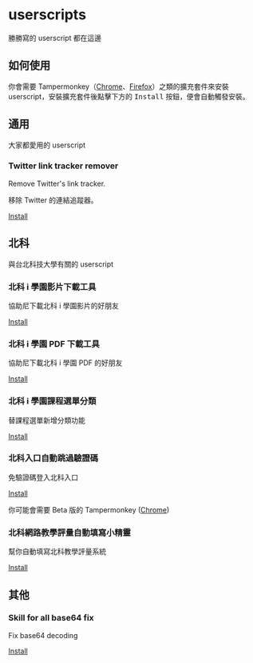 # userscripts
勝勝寫的 userscript 都在這邊

## 如何使用
你會需要 Tampermonkey（[Chrome](https://chrome.google.com/webstore/detail/tampermonkey/dhdgffkkebhmkfjojejmpbldmpobfkfo)、[Firefox](https://addons.mozilla.org/zh-TW/firefox/addon/tampermonkey/)）之類的擴充套件來安裝 userscript，安裝擴充套件後點擊下方的 <kbd>Install</kbd> 按鈕，便會自動觸發安裝。
## 通用
大家都愛用的 userscript
### Twitter link tracker remover
Remove Twitter's link tracker.

移除 Twitter 的連結追蹤器。

[Install](https://github.com/gnehs/userscripts/raw/main/Twitter-link-tracker-remover.user.js)
## 北科
與台北科技大學有關的 userscript
### 北科 i 學園影片下載工具
協助尼下載北科 i 學園影片的好朋友

[Install](https://github.com/gnehs/userscripts/raw/main/ntut-istudy-downloader.user.js)
### 北科 i 學園 PDF 下載工具
協助尼下載北科 i 學園 PDF 的好朋友

[Install](https://github.com/gnehs/userscripts/raw/main/ntut-istudy-pdf-downloader.user.js)
### 北科 i 學園課程選單分類
替課程選單新增分類功能

[Install](https://github.com/gnehs/userscripts/raw/main/ntut-istudy-course-select.user.js)
### 北科入口自動跳過驗證碼
免驗證碼登入北科入口

[Install](https://github.com/gnehs/userscripts/raw/main/ntut-skip-captcha.user.js)

你可能會需要 Beta 版的 Tampermonkey ([Chrome](https://chrome.google.com/webstore/detail/tampermonkey-beta/gcalenpjmijncebpfijmoaglllgpjagf))

### 北科網路教學評量自動填寫小精靈
幫你自動填寫北科教學評量系統

[Install](https://github.com/gnehs/userscripts/raw/main/ntut-autofill-assessment.user.js)

## 其他
### Skill for all base64 fix
Fix base64 decoding


[Install](https://github.com/gnehs/userscripts/raw/main/skillsforall.user.js)